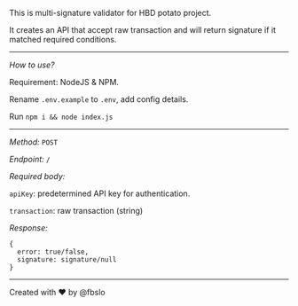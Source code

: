 This is multi-signature validator for HBD potato project.

It creates an API that accept raw transaction and will return signature if it matched required conditions.

---

*How to use?*

Requirement: NodeJS & NPM.

Rename `.env.example` to `.env`, add config details.

Run `npm i && node index.js`

---

*Method:* `POST`

*Endpoint:* `/`

*Required body:*

`apiKey`: predetermined API key for authentication.

`transaction`: raw transaction (string)

*Response:*

```
{
  error: true/false,
  signature: signature/null
}
```

---

Created with :heart: by @fbslo
